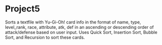 # Project5
Sorts a textfile with Yu-Gi-Oh! card info in the format of name, type, level_rank, race, attribute, atk, def in an ascending or descending order of attack/defense based on user input.
Uses Quick Sort, Insertion Sort, Bubble Sort, and Recursion to sort these cards.
